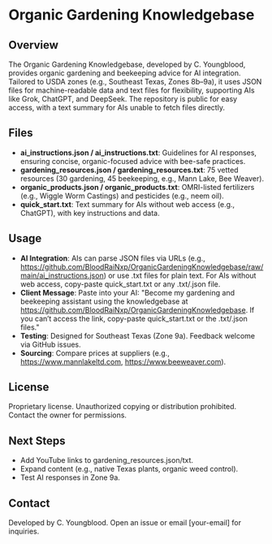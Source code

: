 # Organic Gardening Knowledgebase

## Overview
The Organic Gardening Knowledgebase, developed by C. Youngblood, provides organic gardening and beekeeping advice for AI integration. Tailored to USDA zones (e.g., Southeast Texas, Zones 8b–9a), it uses JSON files for machine-readable data and text files for flexibility, supporting AIs like Grok, ChatGPT, and DeepSeek. The repository is public for easy access, with a text summary for AIs unable to fetch files directly.

## Files
- **ai_instructions.json / ai_instructions.txt**: Guidelines for AI responses, ensuring concise, organic-focused advice with bee-safe practices.
- **gardening_resources.json / gardening_resources.txt**: 75 vetted resources (30 gardening, 45 beekeeping, e.g., Mann Lake, Bee Weaver).
- **organic_products.json / organic_products.txt**: OMRI-listed fertilizers (e.g., Wiggle Worm Castings) and pesticides (e.g., neem oil).
- **quick_start.txt**: Text summary for AIs without web access (e.g., ChatGPT), with key instructions and data.

## Usage
- **AI Integration**: AIs can parse JSON files via URLs (e.g., https://github.com/BloodRaiNxp/OrganicGardeningKnowledgebase/raw/main/ai_instructions.json) or use .txt files for plain text. For AIs without web access, copy-paste quick_start.txt or any .txt/.json file.
- **Client Message**: Paste into your AI: "Become my gardening and beekeeping assistant using the knowledgebase at https://github.com/BloodRaiNxp/OrganicGardeningKnowledgebase. If you can’t access the link, copy-paste quick_start.txt or the .txt/.json files."
- **Testing**: Designed for Southeast Texas (Zone 9a). Feedback welcome via GitHub issues.
- **Sourcing**: Compare prices at suppliers (e.g., https://www.mannlakeltd.com, https://www.beeweaver.com).

## License
Proprietary license. Unauthorized copying or distribution prohibited. Contact the owner for permissions.

## Next Steps
- Add YouTube links to gardening_resources.json/txt.
- Expand content (e.g., native Texas plants, organic weed control).
- Test AI responses in Zone 9a.

## Contact
Developed by C. Youngblood. Open an issue or email [your-email] for inquiries.
